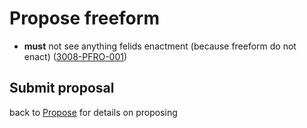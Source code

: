 # Propose freeform

- **must** not see anything felids enactment (because freeform do not enact) (<a name="3008-PFRO-001" href="#3008-PFRO-001">3008-PFRO-001</a>)

## Submit proposal

back to [Propose](./3002-PROP-propose.md) for details on proposing
 